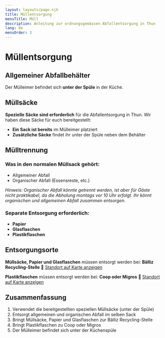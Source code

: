 ```yaml
---
layout: layouts/page.njk
title: Müllentsorgung
menuTitle: Müll
description: Anleitung zur ordnungsgemässen Abfallentsorgung in Thun
lang: de
menuOrder: 3
---
```


# Müllentsorgung

## Allgemeiner Abfallbehälter

Der Mülleimer befindet sich **unter der Spüle** in der Küche.

## Müllsäcke

**Spezielle Säcke sind erforderlich** für die Abfallentsorgung in Thun. Wir haben diese Säcke für euch bereitgestellt:

- **Ein Sack ist bereits** im Mülleimer platziert
- **Zusätzliche Säcke** findet ihr unter der Spüle neben dem Behälter

## Mülltrennung

### Was in den normalen Müllsack gehört:
- Allgemeiner Abfall
- Organischer Abfall (Essensreste, etc.)

*Hinweis: Organischer Abfall könnte getrennt werden, ist aber für Gäste nicht praktikabel, da die Abholung montags vor 10 Uhr erfolgt. Ihr könnt organischen und allgemeinen Abfall zusammen entsorgen.*

### Separate Entsorgung erforderlich:
- **Papier**
- **Glasflaschen**
- **Plastikflaschen**

## Entsorgungsorte

**Müllsäcke, Papier und Glasflaschen** müssen entsorgt werden bei:
**Bälliz Recycling-Stelle**
📍 [Standort auf Karte anzeigen](https://share.google/Qx0jrAAULAQsau8Qt)

**Plastikflaschen** müssen entsorgt werden bei:
**Coop oder Migros**
📍 [Standort auf Karte anzeigen](https://share.google/xzyjEibUb0rHevY4R)

## Zusammenfassung

1. Verwendet die bereitgestellten speziellen Müllsäcke (unter der Spüle)
2. Entsorgt allgemeinen und organischen Abfall im selben Sack
3. Bringt Müllsäcke, Papier und Glasflaschen zur Bälliz Recycling-Stelle
4. Bringt Plastikflaschen zu Coop oder Migros
5. Der Mülleimer befindet sich unter der Küchenspüle